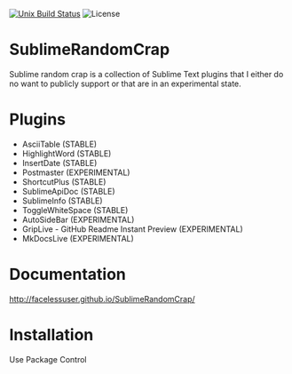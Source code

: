 [![Unix Build Status][travis-image]][travis-link]
![License][license-image]
# SublimeRandomCrap
Sublime random crap is a collection of Sublime Text plugins that I either do no want to publicly support or that are in an experimental state.

# Plugins
- AsciiTable (STABLE)
- HighlightWord (STABLE)
- InsertDate (STABLE)
- Postmaster (EXPERIMENTAL)
- ShortcutPlus (STABLE)
- SublimeApiDoc (STABLE)
- SublimeInfo (STABLE)
- ToggleWhiteSpace (STABLE)
- AutoSideBar (EXPERIMENTAL)
- GripLive - GitHub Readme Instant Preview (EXPERIMENTAL)
- MkDocsLive (EXPERIMENTAL)

# Documentation
http://facelessuser.github.io/SublimeRandomCrap/

# Installation
Use Package Control

[travis-image]: https://img.shields.io/travis/facelessuser/SublimeRandomCrap/master.svg
[travis-link]: https://travis-ci.org/facelessuser/SublimeRandomCrap
[license-image]: https://img.shields.io/badge/license-MIT-blue.svg
